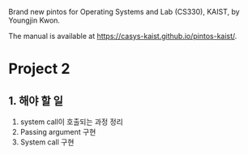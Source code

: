 Brand new pintos for Operating Systems and Lab (CS330), KAIST, by Youngjin Kwon.

The manual is available at https://casys-kaist.github.io/pintos-kaist/.

# Project 2
## 1. 해야 할 일
1. system call이 호출되는 과정 정리
2. Passing argument 구현
3. System call 구현
